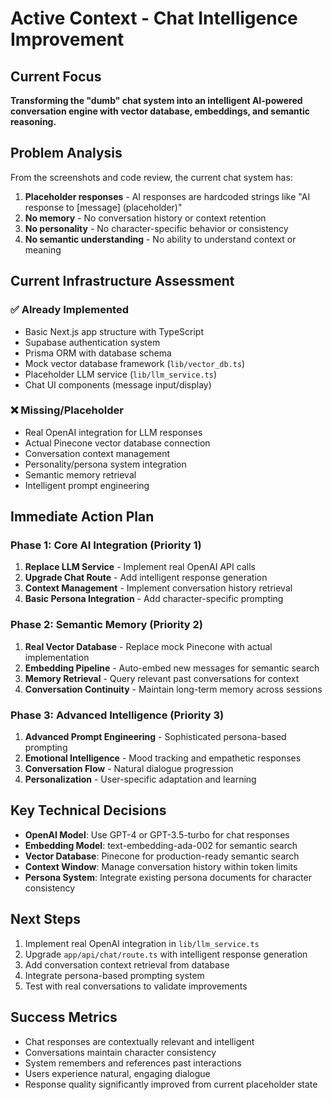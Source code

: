 # Active Context - Chat Intelligence Improvement

## Current Focus
**Transforming the "dumb" chat system into an intelligent AI-powered conversation engine with vector database, embeddings, and semantic reasoning.**

## Problem Analysis
From the screenshots and code review, the current chat system has:
1. **Placeholder responses** - AI responses are hardcoded strings like "AI response to [message] (placeholder)"
2. **No memory** - No conversation history or context retention
3. **No personality** - No character-specific behavior or consistency
4. **No semantic understanding** - No ability to understand context or meaning

## Current Infrastructure Assessment
### ✅ Already Implemented
- Basic Next.js app structure with TypeScript
- Supabase authentication system
- Prisma ORM with database schema
- Mock vector database framework (`lib/vector_db.ts`)
- Placeholder LLM service (`lib/llm_service.ts`)
- Chat UI components (message input/display)

### ❌ Missing/Placeholder
- Real OpenAI integration for LLM responses
- Actual Pinecone vector database connection
- Conversation context management
- Personality/persona system integration
- Semantic memory retrieval
- Intelligent prompt engineering

## Immediate Action Plan

### Phase 1: Core AI Integration (Priority 1)
1. **Replace LLM Service** - Implement real OpenAI API calls
2. **Upgrade Chat Route** - Add intelligent response generation
3. **Context Management** - Implement conversation history retrieval
4. **Basic Persona Integration** - Add character-specific prompting

### Phase 2: Semantic Memory (Priority 2)
1. **Real Vector Database** - Replace mock Pinecone with actual implementation
2. **Embedding Pipeline** - Auto-embed new messages for semantic search
3. **Memory Retrieval** - Query relevant past conversations for context
4. **Conversation Continuity** - Maintain long-term memory across sessions

### Phase 3: Advanced Intelligence (Priority 3)
1. **Advanced Prompt Engineering** - Sophisticated persona-based prompting
2. **Emotional Intelligence** - Mood tracking and empathetic responses
3. **Conversation Flow** - Natural dialogue progression
4. **Personalization** - User-specific adaptation and learning

## Key Technical Decisions
- **OpenAI Model**: Use GPT-4 or GPT-3.5-turbo for chat responses
- **Embedding Model**: text-embedding-ada-002 for semantic search
- **Vector Database**: Pinecone for production-ready semantic search
- **Context Window**: Manage conversation history within token limits
- **Persona System**: Integrate existing persona documents for character consistency

## Next Steps
1. Implement real OpenAI integration in `lib/llm_service.ts`
2. Upgrade `app/api/chat/route.ts` with intelligent response generation
3. Add conversation context retrieval from database
4. Integrate persona-based prompting system
5. Test with real conversations to validate improvements

## Success Metrics
- Chat responses are contextually relevant and intelligent
- Conversations maintain character consistency
- System remembers and references past interactions
- Users experience natural, engaging dialogue
- Response quality significantly improved from current placeholder state
